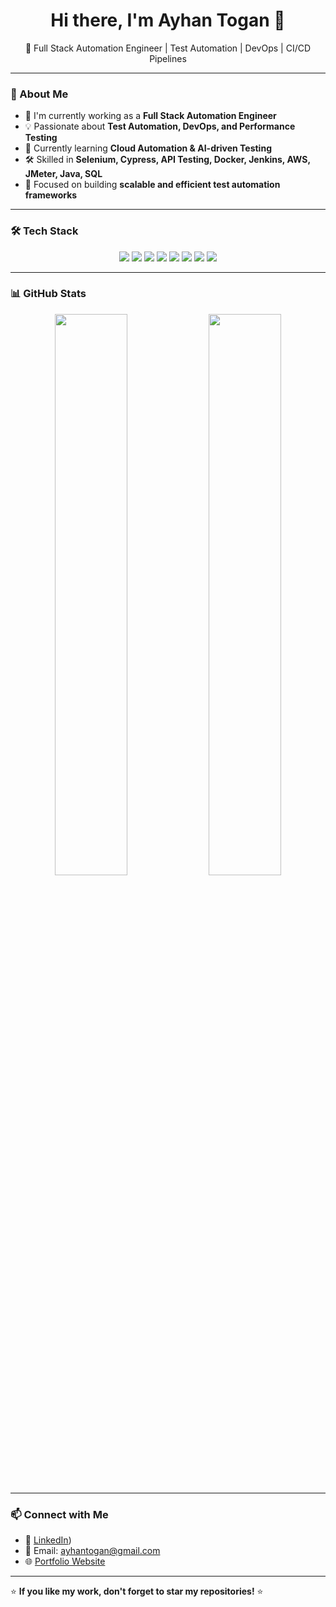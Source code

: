 <h1 align="center">Hi there, I'm Ayhan Togan 👋</h1>

<p align="center">
🚀 Full Stack Automation Engineer | Test Automation | DevOps | CI/CD Pipelines
</p>

---

### 🚀 About Me  
- 🔭 I'm currently working as a **Full Stack Automation Engineer**  
- 💡 Passionate about **Test Automation, DevOps, and Performance Testing**  
- 🌱 Currently learning **Cloud Automation & AI-driven Testing**  
- 🛠 Skilled in **Selenium, Cypress, API Testing, Docker, Jenkins, AWS, JMeter, Java, SQL**  
- 🎯 Focused on building **scalable and efficient test automation frameworks**  

---

### 🛠 Tech Stack  

<div align="center">
    <img src="https://img.shields.io/badge/Java-ED8B00?style=for-the-badge&logo=java&logoColor=white"/>
    <img src="https://img.shields.io/badge/Selenium-43B02A?style=for-the-badge&logo=selenium&logoColor=white"/>
    <img src="https://img.shields.io/badge/Cypress-17202C?style=for-the-badge&logo=cypress&logoColor=white"/>
    <img src="https://img.shields.io/badge/API%20Testing-005571?style=for-the-badge&logo=postman&logoColor=white"/>
    <img src="https://img.shields.io/badge/PostgreSQL-316192?style=for-the-badge&logo=postgresql&logoColor=white"/>
    <img src="https://img.shields.io/badge/Docker-2496ED?style=for-the-badge&logo=docker&logoColor=white"/>
    <img src="https://img.shields.io/badge/Jenkins-D24939?style=for-the-badge&logo=jenkins&logoColor=white"/>
    <img src="https://img.shields.io/badge/AWS-232F3E?style=for-the-badge&logo=amazon-aws&logoColor=white"/>
</div>

---

### 📊 GitHub Stats  

<div align="center">
  <img src="https://github-readme-stats.vercel.app/api?username=ayhantogan&show_icons=true&theme=radical" width="48%"/>
  <img src="https://github-readme-streak-stats.herokuapp.com/?user=ayhantogan&theme=radical" width="48%"/>
</div>

---

### 📫 Connect with Me  
- 💼 [LinkedIn](https://www.linkedin.com/in/ayhan-togan-a789b2106/))  
- 📧 Email: ayhantogan@gmail.com  
- 🌐 [Portfolio Website]()   

---

⭐️ **If you like my work, don't forget to star my repositories!** ⭐️  




